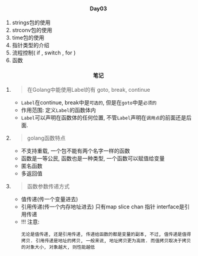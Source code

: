 #### <center>Day03</center>

1. strings包的使用
2. strconv包的使用
3. time包的使用
4. 指针类型的介绍
5. 流程控制( if , switch , for )
6. 函数

#### <center>笔记</center>

1. > 在Golang中能使用Label的有 goto, break, continue
    * `Label`在continue, break中是`可选的`, 但是在`goto`中是`必须的`
    * 作用范围: 定义`Label`的函数体内
    * `Label`可以声明在函数体的任何位置, 不管`Label`声明在`调用点`的前面还是后面.
2. > golang函数特点
    * 不支持重载, 一个包不能有两个名字一样的函数
    * 函数是一等公民, 函数也是一种类型, 一个函数可以赋值给变量
    * 匿名函数
    * 多返回值
3. > 函数参数传递方式
    * 值传递(传一个变量进去)
    * 引用传递(传一个内存地址进去) 只有map slice chan 指针 interface是引用传递
    * !!! 注意:
        ```
        无论是值传递, 还是引用传递, 传递给函数的都是变量的副本, 不过, 值传递是值得拷贝. 引用传递是地址的拷贝, 一般来说, 地址拷贝更为高效. 而值拷贝取决于拷贝的对象大小, 对象越大, 则性能越低
        ```